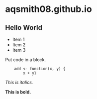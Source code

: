 aqsmith08.github.io
===================
## Hello World

* Item 1
* Item 2
* Item 3

Put code in a block.
```
    add <- function(x, y) {
        x + y}
```

*This is italics.*

**This is bold.**

